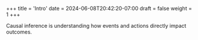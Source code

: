 +++
title = 'Intro'
date = 2024-06-08T20:42:20-07:00
draft = false
weight = 1
+++

Causal inference is understanding how events and actions directly impact outcomes.

